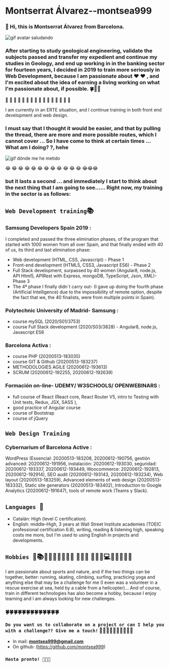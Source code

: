 # Montserrat Álvarez--montsea999

### 👋 Hi, this is Montserrat Álvarez from Barcelona. 

![gif avatar saludando](https://github.com/montsea999/inspirations/blob/master/assets/gifavatar.gif) 

### After starting to study geological engineering, validate the subjects passed and transfer my expedient and continue my studies in Geology, and end up working in in the banking sector for fourteen years, I decided in 2019 to train more seriously in Web Development, because I am passionate about ❤️ ❤️ , and I'm excited about the idea of earning a living working on what I'm passionate about, if possible. 🍀🤞🙂 


🚀 🚀 🚀 🚀 🚀 🚀 🚀 🚀 🚀 🚀 🚀 🚀 🚀 🚀 🚀 🚀 


I am currently in an ERTE situation, and I continue training in both front end development and web design.


### I must say that I thought it would be easier, and that by pulling the thread, there are more and more possible routes, which I cannot cover ... So I have come to think at certain times ... What am I doing? ?, hehe‍


![gif dónde me he metido](https://github.com/montsea999/inspirations/blob/master/assets/gifAvatarYes.gif) 


😂  😂 😂 😂  😂 😂 😂  😂 😂 😂  😂 😂 😂😂😂


### but it lasts a second ... and immediately I start to think about the next thing that I am going to see...... Right now, my training in the sector is as follows:

## `Web Development training`📚

### Samsung Developers Spain 2019 : 
I completed and passed the three elimination phases, of the program that started with 1000 women from all over Spain, and that finally ended with 40 of us, its third and last elimination phase:
- Web development (HTML, CSS, Javascript) - Phase 1
- Front-end development (HTML5, CSS3, Javascript ES6) - Phase 2
- Full Stack development, surpassed by 40 women (Angular8, node.js, API Html5, APIRest with Express, mongoDB, TypeScript, Json, XML)- Phase 3
- The 4ª phase I finally didn´t carry out- (I gave up doing the fourth phase (Artificial Intelligence) due to the impossibility of remote option, despite the fact that we, the 40 finalists, were from multiple points in Spain).

### Polytechnic University of Madrid- Samsung : 
- course mySQL (2020/S01/3753)
- course Full Stack development (2020/S03/3828) - Angular8, node.js, Javascript ES6

### Barcelona Activa : 
- course PHP (20200513-183035) 
- course GIT & Github (20200513-183237) 
- METHODOLOGIES AGILE (20200612-193613) 
- SCRUM (20200612-192255, 20200612-192639) 

### Formación on-line- UDEMY/ W3SCHOOLS/ OPENWEBINARS : 
- full course of React (React core, React Router V5, intro to Testing with Unit tests, Redux, JSX, SASS ), 
- good practice of Angular course
- course of Bootstrap
- course of jQuery

## `Web Design Training`
### Cybernarium of Barcelona Active : 
WordPress (Essencial: 20200513-183208, 20200612-190756, gestión advanced: 20200612-191956, instalación: 20200612-193030, seguridad: 20200612-193337, 20200612-193449, Woocommerce: 20200612-192813, 20200612-192914), SEO audit (20200612-193143, 20200612-193234), Web layout (20200513-183259), Advanced elements of web design (20200513-183332), Static site generators (20200513-183402), Introduction to Google Analytics (20200612-191647), tools of remote work (Teams y Slack).

## `Languages `🎤
- Catalán: High (level C certification).
- English: middle-High, 3 years at Wall Street Institute academies (TOEIC professional certification 6.8), writing, reading & listening high, speaking costs me more, but I'm used to using English in projects and developments.

## `Hobbies `🤿📚🏄‍♀‍🧗🏼‍♀‍🎷💃 🧘‍♀‍🏀 🤸‍♀‍🤿💻🏄‍♀‍🧗🏼‍📱 
I am passionate about sports and nature, and if the two things can be together, better: running, skating, climbing, surfing, practicing yoga and anything else that may be a challenge for me (I even was a volunteer in a rescue exercise at sea, held by a cable from a helicopter)... And of course, train in different technologies has also become a hobby, because I enjoy learning and I am always looking for new challenges.


###  🍀🍀🍀🍀🍀🍀🍀🍀🍀🍀🍀🍀🍀 


### `Do you want us to collaborate on a project or can I help you with a challenge?? Give me a touch!` 🚀🚀🚀🚀🚀🚀🚀🚀🚀🚀

- In mail: **montsea999@gmail.com**
- On github: (https://github.com/montsea999)


### ` Hasta pronto! 🙂🙂🙂 `







